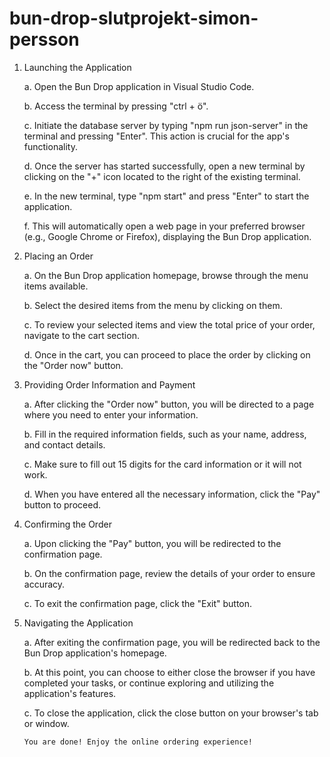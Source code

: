 # bun-drop-slutprojekt-simon-persson

1.  Launching the Application

    a. Open the Bun Drop application in Visual Studio Code.

    b. Access the terminal by pressing "ctrl + ö".

    c. Initiate the database server by typing "npm run json-server" in the terminal and pressing "Enter". This action is crucial for the app's functionality.

    d. Once the server has started successfully, open a new terminal by clicking on the "+" icon located to the right of the existing terminal.

    e. In the new terminal, type "npm start" and press "Enter" to start the application.

    f. This will automatically open a web page in your preferred browser (e.g., Google Chrome or Firefox), displaying the Bun Drop application.

2.  Placing an Order

    a. On the Bun Drop application homepage, browse through the menu items available.

    b. Select the desired items from the menu by clicking on them.

    c. To review your selected items and view the total price of your order, navigate to the cart section.

    d. Once in the cart, you can proceed to place the order by clicking on the "Order now" button.

3.  Providing Order Information and Payment

    a. After clicking the "Order now" button, you will be directed to a page where you need to enter your information.

    b. Fill in the required information fields, such as your name, address, and contact details.

    c. Make sure to fill out 15 digits for the card information or it will not work.

    d. When you have entered all the necessary information, click the "Pay" button to proceed.

4.  Confirming the Order

    a. Upon clicking the "Pay" button, you will be redirected to the confirmation page.

    b. On the confirmation page, review the details of your order to ensure accuracy.

    c. To exit the confirmation page, click the "Exit" button.

5.  Navigating the Application

    a. After exiting the confirmation page, you will be redirected back to the Bun Drop application's homepage.

    b. At this point, you can choose to either close the browser if you have completed your tasks, or continue exploring and utilizing the application's features.

    c. To close the application, click the close button on your browser's tab or window.

        You are done! Enjoy the online ordering experience!
